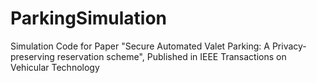 # ParkingSimulation
Simulation Code for Paper "Secure Automated Valet Parking: A Privacy-preserving reservation scheme", Published in IEEE Transactions on Vehicular Technology
